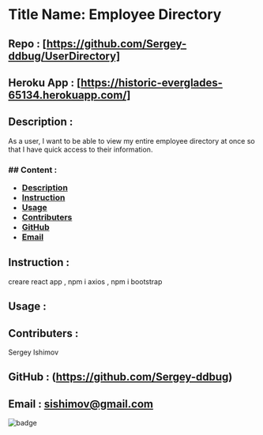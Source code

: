    <h1>Title Name: Employee Directory </h1>

## Repo : [https://github.com/Sergey-ddbug/UserDirectory]

## Heroku App : [https://historic-everglades-65134.herokuapp.com/]

## Description :

As a user, I want to be able to view my entire employee directory at once so that I have quick access to their information.

   <h3>## Content :

- [Description](#description)
- [Instruction](#instructions)
- [Usage](#usage)
- [Contributers](#contributers)
- [GitHub](#GitHub)
- [Email](#mail)
</h3>

## Instruction :

creare react app , npm i axios , npm i bootstrap

## Usage :

## Contributers :

Sergey Ishimov

## GitHub : (https://github.com/Sergey-ddbug)

## Email : sishimov@gmail.com

![badge](https://img.shields.io/badge/license-MIT-yellow.svg)
